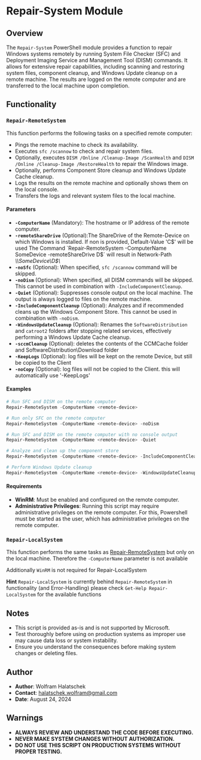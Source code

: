 # Repair-System Module

## Overview

The `Repair-System` PowerShell module provides a function to repair Windows systems remotely by running System File Checker (SFC) and Deployment Imaging Service and Management Tool (DISM) commands. It allows for extensive repair capabilities, including scanning and restoring system files, component cleanup, and Windows Update cleanup on a remote machine. The results are logged on the remote computer and are transferred to the local machine upon completion.

## Functionality

### `Repair-RemoteSystem`

This function performs the following tasks on a specified remote computer:

- Pings the remote machine to check its availability.
- Executes `sfc /scannow` to check and repair system files.
- Optionally, executes `DISM /Online /Cleanup-Image /ScanHealth` and `DISM /Online /Cleanup-Image /RestoreHealth` to repair the Windows image.
- Optionally, performs Component Store cleanup and Windows Update Cache cleanup.
- Logs the results on the remote machine and optionally shows them on the local console.
- Transfers the logs and relevant system files to the local machine.

#### Parameters

- **`-ComputerName`** (Mandatory): The hostname or IP address of the remote computer.
- **`-remoteShareDrive`** (Optional):The ShareDrive of the Remote-Device on which Windows is installed. If non is provided, Default-Value 'C$' will be used
    The Command `Repair-RemoteSystem -ComputerName SomeDevice -remoteShareDrive D$` will result in Network-Path *\\\\SomeDevice\\D$\\*
- **`-noSfc`** (Optional): When specified, `sfc /scannow` command will be skipped.
- **`-noDism`** (Optional): When specified, all DISM commands will be skipped. This cannot be used in combination with `-IncludeComponentCleanup`.
- **`-Quiet`** (Optional): Suppresses console output on the local machine. The output is always logged to files on the remote machine.
- **`-IncludeComponentCleanup`** (Optional): Analyzes and if recommended cleans up the Windows Component Store. This cannot be used in combination with `-noDism`.
- **`-WindowsUpdateCleanup`** (Optional): Renames the `SoftwareDistribution` and `catroot2` folders after stopping related services, effectively performing a Windows Update Cache cleanup.
- **`-sccmCleanup`** (Optional): deletes the contents of the CCMCache folder and SoftwareDistribution\Download folder
- **`-KeepLogs`** (Optional): log files will be kept on the remote Device, but still be copied to the Client
- **`-noCopy`** (Optional): log files will not be copied to the Client. this will automatically use '-KeepLogs'

#### Examples

```PowerShell
# Run SFC and DISM on the remote computer
Repair-RemoteSystem -ComputerName <remote-device>

# Run only SFC on the remote computer
Repair-RemoteSystem -ComputerName <remote-device> -noDism

# Run SFC and DISM on the remote computer with no console output
Repair-RemoteSystem -ComputerName <remote-device> -Quiet

# Analyze and clean up the component store
Repair-RemoteSystem -ComputerName <remote-device> -IncludeComponentCleanup

# Perform Windows Update cleanup
Repair-RemoteSystem -ComputerName <remote-device> -WindowsUpdateCleanup
```


#### Requirements

- **WinRM**: Must be enabled and configured on the remote computer.
- **Administrative Privileges**: Running this script may require administrative privileges on the remote computer.
    For this, Powershell must be started as the user, which has administrative privileges on the remote computer.


### `Repair-LocalSystem`

This function performs the same tasks as [Repair-RemoteSystem](#Repair-RemoteSystem) but only on the local machine. Therefore the `-ComputerName` parameter is not available

Additionally `WinRM` is not required for Repair-LocalSystem

**Hint**
 `Repair-LocalSystem` is currently behind `Repair-RemoteSystem` in functionality (and Error-Handling)
 please check ```Get-Help Repair-LocalSystem``` for the available functions

## Notes

- This script is provided as-is and is not supported by Microsoft.
- Test thoroughly before using on production systems as improper use may cause data loss or system instability.
- Ensure you understand the consequences before making system changes or deleting files.

## Author

- **Author**: Wolfram Halatschek
- **Contact**: halatschek.wolfram@gmail.com
- **Date**: August 24, 2024

## Warnings

- **ALWAYS REVIEW AND UNDERSTAND THE CODE BEFORE EXECUTING.**
- **NEVER MAKE SYSTEM CHANGES WITHOUT AUTHORIZATION.**
- **DO NOT USE THIS SCRIPT ON PRODUCTION SYSTEMS WITHOUT PROPER TESTING.**
